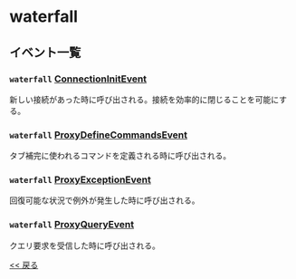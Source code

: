 <!--

自動生成です。直接編集しないでください。

-->
# waterfall

## イベント一覧
### `waterfall` [ConnectionInitEvent](https://papermc.io/javadocs/waterfall/io/github/waterfallmc/waterfall/event/ConnectionInitEvent.html)
新しい接続があった時に呼び出される。接続を効率的に閉じることを可能にする。
### `waterfall` [ProxyDefineCommandsEvent](https://papermc.io/javadocs/waterfall/io/github/waterfallmc/waterfall/event/ProxyDefineCommandsEvent.html)
タブ補完に使われるコマンドを定義される時に呼び出される。
### `waterfall` [ProxyExceptionEvent](https://papermc.io/javadocs/waterfall/io/github/waterfallmc/waterfall/event/ProxyExceptionEvent.html)
回復可能な状況で例外が発生した時に呼び出される。
### `waterfall` [ProxyQueryEvent](https://papermc.io/javadocs/waterfall/io/github/waterfallmc/waterfall/event/ProxyQueryEvent.html)
クエリ要求を受信した時に呼び出される。

[<< 戻る](README.md)